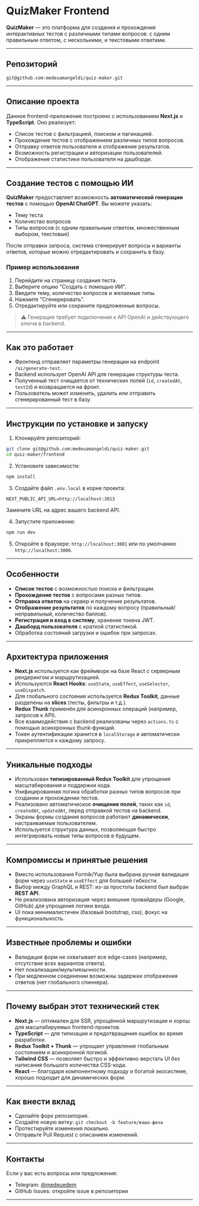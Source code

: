 # QuizMaker Frontend

**QuizMaker** — это платформа для создания и прохождения интерактивных тестов с различными типами вопросов: с одним правильным ответом, с несколькими, и текстовыми ответами.

---

## Репозиторий

```
git@github.com:medeuamangeldi/quiz-maker.git
```

---

## Описание проекта

Данное frontend-приложение построено с использованием **Next.js** и **TypeScript**. Оно реализует:

- Список тестов с фильтрацией, поиском и пагинацией.
- Прохождение тестов с отображением различных типов вопросов.
- Отправку ответов пользователя и отображение результатов.
- Возможность регистрации и авторизации пользователей.
- Отображение статистики пользователя на дашборде.

---

## Создание тестов с помощью ИИ

**QuizMaker** предоставляет возможность **автоматической генерации тестов** с помощью **OpenAI ChatGPT**. Вы можете указать:

- Тему теста
- Количество вопросов
- Типы вопросов (с одним правильным ответом, множественным выбором, текстовые)

После отправки запроса, система сгенерирует вопросы и варианты ответов, которые можно отредактировать и сохранить в базу.

### Пример использования

1. Перейдите на страницу создания теста.
2. Выберите опцию "Создать с помощью ИИ".
3. Введите тему, количество вопросов и желаемые типы.
4. Нажмите "Сгенерировать".
5. Отредактируйте или сохраните предложенные вопросы.

> ⚠️ Генерация требует подключения к API OpenAI и действующего ключа в backend.

---

## Как это работает

- Фронтенд отправляет параметры генерации на endpoint `/ai/generate-test`.
- Backend использует OpenAI API для генерации структуры теста.
- Полученный тест очищается от технических полей (`id`, `createdAt`, `testId`) и возвращается на фронт.
- Пользователь может изменить, удалить или отправить сгенерированный тест в базу.

---

## Инструкции по установке и запуску

1. Клонируйте репозиторий:

```bash
git clone git@github.com:medeuamangeldi/quiz-maker.git
cd quiz-maker/frontend
```

2. Установите зависимости:

```bash
npm install
```

3. Создайте файл `.env.local` в корне проекта:

```
NEXT_PUBLIC_API_URL=http://localhost:3013
```

Замените URL на адрес вашего backend API.

4. Запустите приложение:

```bash
npm run dev
```

5. Откройте в браузере: `http://localhost:3001` или по умолчанию `http://localhost:3000`.

---

## Особенности

- **Список тестов** с возможностью поиска и фильтрации.
- **Прохождение тестов** с вопросами разных типов.
- **Отправка ответов** на сервер и получение результатов.
- **Отображение результатов** по каждому вопросу (правильный/неправильный, количество баллов).
- **Регистрация и вход в систему**, хранение токена JWT.
- **Дашборд пользователя** с краткой статистикой.
- Обработка состояний загрузки и ошибок при запросах.

---

## Архитектура приложения

- **Next.js** используется как фреймворк на базе React с серверным рендерингом и маршрутизацией.
- Используются **React Hooks**: `useState`, `useEffect`, `useSelector`, `useDispatch`.
- Для глобального состояния используется **Redux Toolkit**, данные разделены на **slices** (тесты, фильтры и т.д.).
- **Redux Thunk** применён для асинхронных операций (например, запросов к API).
- Все взаимодействия с backend реализованы через `actions.ts` с помощью асинхронных thunk-функций.
- Токен аутентификации хранится в `localStorage` и автоматически прикрепляется к каждому запросу.

---

## Уникальные подходы

- Использован **типизированный Redux Toolkit** для упрощения масштабирования и поддержки кода.
- Унифицированная логика обработки разных типов вопросов при создании и прохождении тестов.
- Реализовано автоматическое **очищение полей**, таких как `id`, `createdAt`, `updatedAt`, перед отправкой тестов на backend.
- Экраны формы создания вопросов работают **динамически**, настраиваемые пользователем.
- Используется структура данных, позволяющая быстро интегрировать новые типы вопросов в будущем.

---

## Компромиссы и принятые решения

- Вместо использования Formik/Yup была выбрана ручная валидация форм через `useState` и `useEffect` для большей гибкости.
- Выбор между GraphQL и REST: из-за простоты backend был выбран **REST API**.
- Не реализована авторизация через внешние провайдеры (Google, GitHub) для упрощения логики входа.
- UI пока минималистичен (базовый bootstrap, css), фокус на функциональность.

---

## Известные проблемы и ошибки

- Валидация форм не охватывает все edge-cases (например, отсутствие всех вариантов ответа).
- Нет локализации/мультиязычности.
- При медленном соединении возможны задержки отображения ответов (нет глобального спиннера).

---

## Почему выбран этот технический стек

- **Next.js** — оптимален для SSR, упрощённой маршрутизации и хорош для масштабируемых frontend-проектов.
- **TypeScript** — для типизации и предотвращения ошибок во время разработки.
- **Redux Toolkit + Thunk** — упрощает управление глобальным состоянием и асинхронной логикой.
- **Tailwind CSS** — позволяет быстро и эффективно верстать UI без написания большого количества CSS-кода.
- **React** — благодаря компонентному подходу и богатой экосистеме, хорошо подходит для динамических форм.

---

## Как внести вклад

- Сделайте форк репозитория.
- Создайте новую ветку: `git checkout -b feature/ваша-фича`
- Протестируйте изменения локально.
- Отправьте Pull Request с описанием изменений.

---

## Контакты

Если у вас есть вопросы или предложения:

- Telegram: [@medeuedem](https://t.me/medeuedem)
- GitHub Issues: откройте issue в репозитории

---
